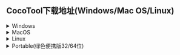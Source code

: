 ## CocoTool下载地址(Windows/Mac OS/Linux)  

<details>
<summary>Windows</summary>

[CocoTool-v1.3.3-x64-Setup.exe](http://download.luomor.com/coco/exe/CocoTool-v1.3.3-x64-Setup.exe)  
[CocoTool-v1.3.2-x64-Setup.exe](http://download.luomor.com/coco/exe/CocoTool-v1.3.2-x64-Setup.exe)  
[CocoTool-v1.3.0-x64-Setup.exe](http://download.luomor.com/coco/exe/CocoTool-v1.3.0-x64-Setup.exe)  
[CocoTool-v1.2.0-x64-Setup.exe](http://download.luomor.com/coco/exe/CocoTool-v1.2.0-x64-Setup.exe)  
[CocoTool-v1.1.0-x64-Setup.exe](http://download.luomor.com/coco/exe/CocoTool-v1.1.0-x64-Setup.exe)  
[CocoTool-v1.0.0-x64-Setup.exe](http://download.luomor.com/coco/exe/CocoTool-v1.0.0-x64-Setup.exe)  

</details>

<details>
<summary>MacOS</summary>

[CocoToolWithJre-v1.3.3.zip](http://download.luomor.com/coco/mac/CocoTool-v1.3.3.zip)  
[CocoToolWithJre-v1.3.2.zip](http://download.luomor.com/coco/mac/CocoTool-v1.3.2WithJre.zip)  
[CocoToolWithJre-v1.2.0.zip](http://download.luomor.com/coco/mac/CocoToolWithJre-v1.2.0.zip)  
[v1.2.0.zip](http://download.luomor.com/coco/mac/CocoTool-v1.2.0.zip)  
[v1.1.0.zip](http://download.luomor.com/coco/mac/CocoTool-v1.1.0.zip)  

</details>

<details>
<summary>Linux</summary>

[v1.3.0.zip](http://download.luomor.com/coco/linux/CocoTool-1.3.0.zip)  
[v1.2.0.zip](http://download.luomor.com/coco/linux/CocoTool-1.2.0.zip)  

</details>

<details>
<summary>Portable(绿色便携版32/64位)</summary>

[v1.3.3.zip](http://download.luomor.com/coco/linux/CocoTool-1.3.3.zip)  
[v1.3.2.zip](http://download.luomor.com/coco/linux/CocoTool-1.3.2.zip)  
[v1.3.0.zip](http://download.luomor.com/coco/linux/CocoTool-1.3.0.zip)  
[v1.2.0.zip](http://download.luomor.com/coco/linux/CocoTool-1.2.0.zip)  
[v1.1.0.zip](http://download.luomor.com/coco/linux/CocoTool-1.1.0.zip)  
[v1.0.0.zip](http://download.luomor.com/coco/linux/CocoTool-1.0.0.zip)  

</details>
